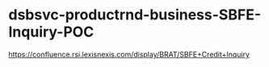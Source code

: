 # dsbsvc-productrnd-business-SBFE-Inquiry-POC
https://confluence.rsi.lexisnexis.com/display/BRAT/SBFE+Credit+Inquiry
